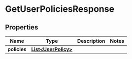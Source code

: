 

# GetUserPoliciesResponse


## Properties

| Name | Type | Description | Notes |
|------------ | ------------- | ------------- | -------------|
|**policies** | [**List&lt;UserPolicy&gt;**](UserPolicy.md) |  |  |



